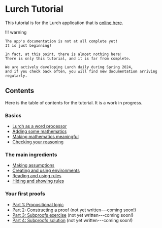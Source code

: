 
# Lurch Tutorial

This tutorial is for the Lurch application that is
[online here](http://lurchmath.github.io/lurchmath).

!!! warning

    The app's documentation is not at all complete yet!
    It is just beginning!

    In fact, at this point, there is almost nothing here!
    There is only this tutorial, and it is far from complete.

    We are actively developing Lurch daily during Spring 2024,
    and if you check back often, you will find new documentation arriving regularly.

## Contents

Here is the table of contents for the tutorial.  It is a work in progress.

### Basics

 - [Lurch as a word processor](tut-01-word-processor.md)
 - [Adding some mathematics](tut-02-expository-math.md)
 - [Making mathematics meaningful](tut-03-meaningful-math.md)
 - [Checking your reasoning](tut-04-validation.md)

### The main ingredients

 - [Making assumptions](tut-05-assumptions.md)
 - [Creating and using environments](tut-06-environments.md)
 - [Reading and using rules](tut-07-rules.md)
 - [Hiding and showing rules](tut-08-document-header.md)

### Your first proofs

 - [Part 1: Propositional logic](tut-09a-real-math.md)
 - [Part 2: Constructing a proof](tut-09b-real-math.md) (not yet written---coming soon!)
 - [Part 3: Subproofs exercise](tut-09c-real-math.md) (not yet written---coming soon!)
 - [Part 4: Subproofs solution](tut-09d-real-math.md) (not yet written---coming soon!)
